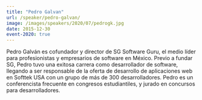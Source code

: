 ```yaml
---
title: "Pedro Galvan"
url: /speaker/pedro-galvan/
image: /images/speakers/2020/07/pedrogk.jpg
date: 2015-12-30
event-2020: true
---
```


Pedro Galván es cofundador y director de SG Software Guru, el medio líder para profesionistas y empresarios de software en México. Previo a fundar SG, Pedro tuvo una exitosa carrera como desarrollador de software, llegando a ser responsable de la oferta de desarrollo de aplicaciones web en Softtek USA con un grupo de más de 300 desarrolladores. Pedro es un conferencista frecuente en congresos estudiantiles, y jurado en concursos para desarrolladores.